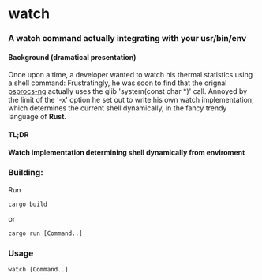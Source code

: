# watch
### A watch command actually integrating with your usr/bin/env
#### Background (dramatical presentation)
Once upon a time, a developer wanted to watch his thermal statistics using a shell command:
Frustratingly, he was soon to find that the orignal [psprocs-ng](https://gitlab.com/procps-ng/procps) actually uses the glib 'system(const char *)' call.
Annoyed by the limit of the '-x' option he set out to write his own watch implementation, which determines the
current shell dynamically, in the fancy trendy language of __Rust__.
#### TL;DR
__Watch implementation determining shell dynamically from enviroment__
### Building:
Run 
```
cargo build
```

or 

```
cargo run [Command..]
```
### Usage
```
watch [Command..]
```
